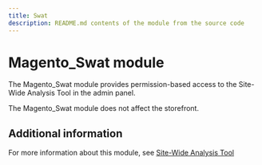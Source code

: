 ```yaml
---
title: Swat
description: README.md contents of the module from the source code
---
```


# Magento_Swat module

The Magento_Swat module provides permission-based access to the Site-Wide Analysis Tool in the admin panel.

The Magento_Swat module does not affect the storefront.

## Additional information

For more information about this module, see [Site-Wide Analysis Tool](https://docs.magento.com/user-guide/reports/site-wide-analysis-tool.html)
